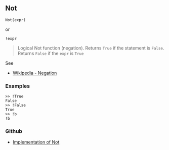 ## Not

```
Not(expr)
```

or

```
!expr
```

> Logical Not function (negation). Returns `True` if the statement is `False`. Returns `False` if the `expr` is `True`

See
* [Wikipedia - Negation](https://en.wikipedia.org/wiki/Negation)

### Examples

```
>> !True
False
>> !False
True
>> !b
!b
```

### Github

* [Implementation of Not](https://github.com/axkr/symja_android_library/blob/master/symja_android_library/matheclipse-core/src/main/java/org/matheclipse/core/builtin/BooleanFunctions.java#L3322) 
